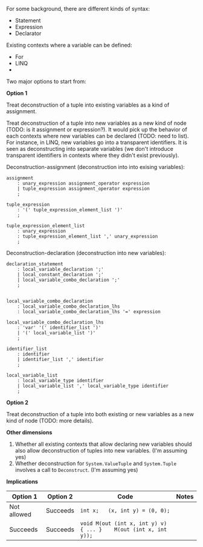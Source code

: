 
For some background, there are different kinds of syntax:

* Statement
* Expression
* Declarator

Existing contexts where a variable can be defined:

* For
* LINQ
* 

Two major options to start from:

**Option 1**

Treat deconstruction of a tuple into existing variables as a kind of assignment.

Treat deconstruction of a tuple into new variables as a new kind of node (TODO: is it assignment or expression?). 
It would pick up the behavior of each contexts where new variables can be declared (TODO: need to list). For instance, in LINQ, new variables go into a transparent identifiers.
It is seen as deconstructing into separate variables (we don't introduce transparent identifiers in contexts where they didn't exist previously).

Deconstruction-assignment (deconstruction into into exising variables):

```ANTLR
assignment
    : unary_expression assignment_operator expression
    | tuple_expression assignment_operator expression
    ;

tuple_expression
    : '(' tuple_expression_element_list ')'
    ;

tuple_expression_element_list
    : unary_expression
    : tuple_expression_element_list ',' unary_expression
    ;
```

Deconstruction-declaration (deconstruction into new variables):

```ANTLR
declaration_statement
    : local_variable_declaration ';'
    | local_constant_declaration ';'
    | local_variable_combo_declaration ';'
    ;


local_variable_combo_declaration
    : local_variable_combo_declaration_lhs
    : local_variable_combo_declaration_lhs '=' expression
    
local_variable_combo_declaration_lhs
    : 'var' '(' identifier_list ')'
    | '(' local_variable_list ')'
    ;
    
identifier_list
    : identifier
    | identifier_list ',' identifier
    ;

local_variable_list
    : local_variable_type identifier
    | local_variable_list ',' local_variable_type identifier
    ;
```

**Option 2**

Treat deconstruction of a tuple into both existing or new variables as a new kind of node (TODO: more details).

**Other dimensions**

1. Whether all existing contexts that allow declaring new variables should also allow deconstruction of tuples into new variables. (I'm assuming yes)
2. Whether deconstruction for `System.ValueTuple` and `System.Tuple` involves a call to `Deconstruct`. (I'm assuming yes)

**Implications**

| Option 1 | Option 2 | Code | Notes |
| -------- | -------- | ---- | ----- |
| Not allowed | Succeeds | `int x;   (x, int y) = (0, 0);` | |
| Succeeds | Succeeds | `void M(out (int x, int y) v) { ... }    M(out (int x, int y));` | |


